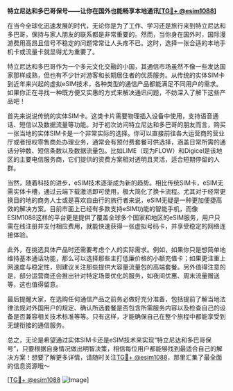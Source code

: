 **特立尼达和多巴哥保号——让你在国外也能畅享本地通讯[[TG💪+ @esim1088](https://t.me/s/esim1088)]**

在当今全球化迅速发展的时代，无论你是为了工作、学习还是旅行来到特立尼达和多巴哥，保持与家人朋友的联系都是非常重要的。然而，当你身在国外时，国际漫游费用高昂且信号不稳定的问题常常让人头疼不已。这时，选择一张合适的本地手机卡或流量卡就显得尤为重要了。

特立尼达和多巴哥作为一个多元文化交融的小国，其通信市场虽然不像一些发达国家那样成熟，但也有不少针对游客和长期居住者的优质服务。从传统的实体SIM卡到近年来兴起的虚拟eSIM技术，各种类型的通信产品都能满足不同用户的需求。如果你正在寻找一种既方便又实惠的方式来解决通讯问题，不妨深入了解下这些产品吧！

首先来说说传统的实体SIM卡。这类卡片需要物理插入设备中使用，支持语音通话、短信以及数据流量等功能。对于初次访问特立尼达和多巴哥的朋友而言，购买一张当地的实体SIM卡是一个非常实际的选择。你可以直接前往各大运营商的营业厅或者授权零售商处办理业务，通常会有预付费套餐可供选择，涵盖日常所需的通话分钟数、短信条数以及数据流量包。比如LIME（现为FLOW）和Digicel是该地区的主要电信服务商，它们提供的资费方案相对透明且灵活，适合短期停留的人群。

当然，随着科技的进步，eSIM技术逐渐成为新的趋势。相比传统SIM卡，eSIM无需实体卡槽，通过云端下载激活即可使用，极大简化了换卡流程。尤其对于经常更换目的地的商务人士或是喜欢自由行的旅行者来说，eSIM无疑是一种更加便捷高效的解决方案。目前市面上已经有多款支持eSIM功能的智能手机，而像ESIM1088这样的平台更是提供了覆盖全球多个国家和地区的eSIM服务，用户只需在线注册并支付相应费用，就能快速获得一张虚拟号码卡，并享受稳定的网络连接体验。

此外，在挑选具体产品时还需要考虑个人的实际需求。例如，如果你只是想简单地维持基本通话功能，那么可以选择那些主打低廉价格的小额充值卡；如果更注重上网速度与稳定性，则建议关注那些提供大容量流量包的高端套餐。另外值得注意的是，部分运营商还会推出针对特定场景优化的服务，如夜间优惠、周末流量赠送等，这也值得留意。

最后提醒大家，在选购任何通信产品之前务必做好充分准备，包括提前了解当地法律法规对外国用户的规定、确认所选套餐是否包含所需服务内容以及检查自己的设备是否兼容相关技术标准等等。只有这样，才能确保自己在整个旅程中都能享受到无缝衔接的通信服务。

总之，无论是希望通过实体SIM卡还是eSIM技术来实现“特立尼达和多巴哥保号”，只要根据自身情况做出明智决策，相信每位用户都能够找到最适合自己的解决方案！想要了解更多详情，请随时关注[TG💪+ @esim1088](https://t.me/s/esim1088)，那里汇集了最全面的信息资源哦～

[[TG💪+ @esim1088](https://t.me/s/esim1088) ![Image](https://i.postimg.cc/4NQfJmqS/Snipaste-2025-05-13-00-14-12.png)]